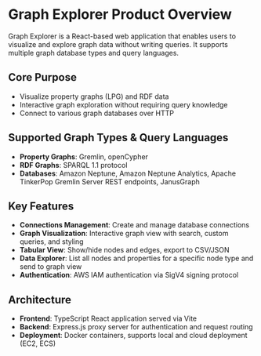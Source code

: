 # Graph Explorer Product Overview

Graph Explorer is a React-based web application that enables users to visualize
and explore graph data without writing queries. It supports multiple graph
database types and query languages.

## Core Purpose

- Visualize property graphs (LPG) and RDF data
- Interactive graph exploration without requiring query knowledge
- Connect to various graph databases over HTTP

## Supported Graph Types & Query Languages

- **Property Graphs**: Gremlin, openCypher
- **RDF Graphs**: SPARQL 1.1 protocol
- **Databases**: Amazon Neptune, Amazon Neptune Analytics, Apache TinkerPop
  Gremlin Server REST endpoints, JanusGraph

## Key Features

- **Connections Management**: Create and manage database connections
- **Graph Visualization**: Interactive graph view with search, custom queries,
  and styling
- **Tabular View**: Show/hide nodes and edges, export to CSV/JSON
- **Data Explorer**: List all nodes and properties for a specific node type and
  send to graph view
- **Authentication**: AWS IAM authentication via SigV4 signing protocol

## Architecture

- **Frontend**: TypeScript React application served via Vite
- **Backend**: Express.js proxy server for authentication and request routing
- **Deployment**: Docker containers, supports local and cloud deployment (EC2,
  ECS)
